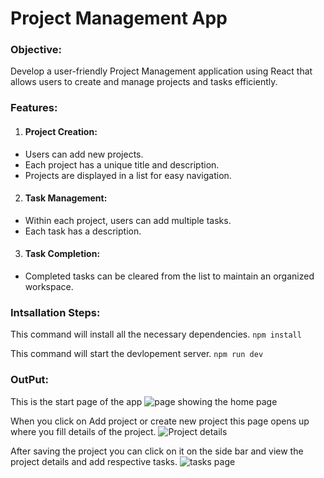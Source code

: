 # Project Management App

### Objective:

Develop a user-friendly Project Management application using React that allows users to create and manage projects and tasks efficiently.

### Features:

1. #### Project Creation:

- Users can add new projects.
- Each project has a unique title and description.
- Projects are displayed in a list for easy navigation.

2. #### Task Management:

- Within each project, users can add multiple tasks.
- Each task has a description.

3. #### Task Completion:

- Completed tasks can be cleared from the list to maintain an organized workspace.

### Intsallation Steps:

This command will install all the necessary dependencies.
`npm install`

This command will start the devlopement server.
`npm run dev`

### OutPut:

This is the start page of the app
![page showing the home page]()

When you click on Add project or create new project this page opens up where you fill details of the project.
![Project details]()

After saving the project you can click on it on the side bar and view the project details and add respective tasks.
![tasks page]()
